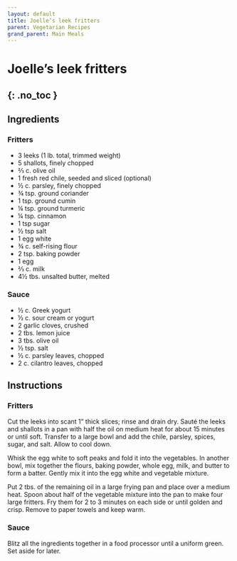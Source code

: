 ```yaml
---
layout: default
title: Joelle’s leek fritters 
parent: Vegetarian Recipes
grand_parent: Main Meals
---
```


# Joelle’s leek fritters 
{: .no_toc }
---

## Ingredients
### Fritters


<ul>
	<li>3 leeks (1 lb. total, trimmed weight)</li>
	<li>5 shallots, finely chopped</li>
	<li>⅔ c. olive oil</li>
	<li>1 fresh red chile, seeded and sliced (optional)</li>
	<li>½ c. parsley, finely chopped</li>
	<li>¾ tsp. ground coriander</li>
	<li>1 tsp. ground cumin</li>
	<li>¼ tsp. ground turmeric</li>
	<li>¼ tsp. cinnamon</li>
	<li>1 tsp sugar</li>
	<li>½ tsp salt</li>
	<li>1 egg white</li>
	<li>¾ c. self-rising flour</li>
	<li>2 tsp. baking powder</li>
	<li>1 egg</li>
	<li>⅔ c. milk</li>
	<li>4½ tbs. unsalted butter, melted</li>
</ul>

### Sauce
<ul>
	<li>½ c. Greek yogurt</li>
	<li>½ c. sour cream or yogurt</li>
	<li>2 garlic cloves, crushed</li>
	<li>2 tbs. lemon juice</li>
	<li>3 tbs. olive oil</li>
	<li>½ tsp. salt</li>
	<li>½ c. parsley leaves, chopped</li>
	<li>2 c. cilantro leaves, chopped</li>
</ul>

## Instructions
### Fritters

Cut the leeks into scant 1” thick slices; rinse and drain dry. Sauté the leeks and shallots in a pan with half the oil on medium heat for about 15 minutes or until soft. Transfer to a large bowl and add the chile, parsley, spices, sugar, and salt. Allow to cool down.

Whisk the egg white to soft peaks and fold it into the vegetables. In another bowl, mix together the flours, baking powder, whole egg, milk, and butter to form a batter. Gently mix it into the egg white and vegetable mixture.

Put 2 tbs. of the remaining oil in a large frying pan and place over a medium heat. Spoon about half of the vegetable mixture into the pan to make four large fritters. Fry them for 2 to 3 minutes on each side or until golden and crisp. Remove to paper towels and keep warm.

### Sauce

Blitz all the ingredients together in a food processor until a uniform green. Set aside for later.
